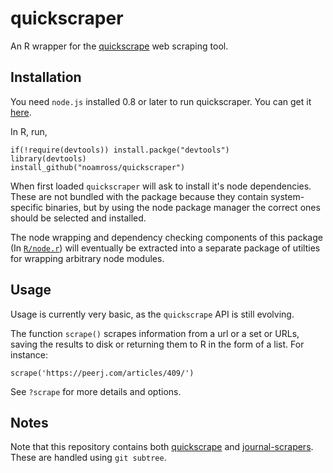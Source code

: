 # quickscraper

An R wrapper for the [quickscrape](https://github.com/ContentMine/quickscrape)
web scraping tool.

## Installation

You need `node.js` installed 0.8 or later to run quickscraper.  You can get it
[here](http://nodejs.org/).

In R, run,

```
if(!require(devtools)) install.packge("devtools")
library(devtools)
install_github("noamross/quickscraper")
```

When first loaded `quickscraper` will ask to install it's node dependencies.
These are not bundled with the package because they contain system-specific
binaries, but by using the node package manager the correct ones should be
selected and installed.

The node wrapping and dependency checking components of this package (In 
[`R/node.r`](https://github.com/noamross/quickscraper/blob/master/R/node.R)) will eventually be extracted into a separate package of utilties
for wrapping arbitrary node modules.

## Usage

Usage is currently very basic, as the `quickscrape` API is still evolving.

The function `scrape()` scrapes information from a url or a set or URLs,
saving the results to disk or returning them to R in the form of a list.
For instance:

```
scrape('https://peerj.com/articles/409/')
```

See `?scrape` for more details and options.

## Notes

Note that this repository contains both
[quickscrape](https://github.com/ContentMine/quickscrape) and
[journal-scrapers](https://github.com/ContentMine/journal-scrapers). These
are handled using `git subtree`.

